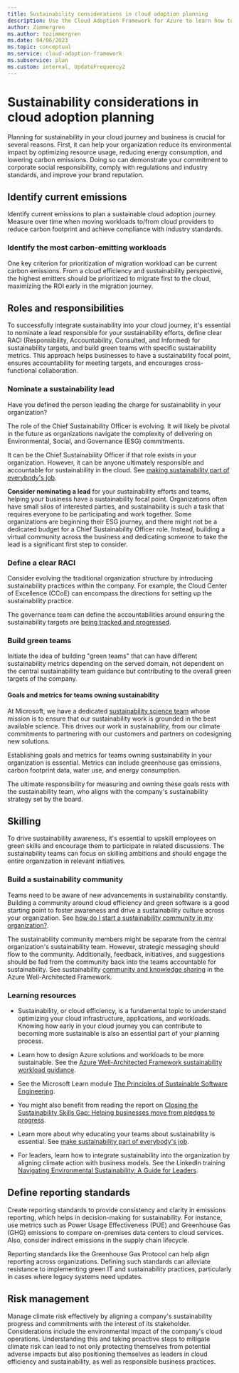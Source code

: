 ```yaml
---
title: Sustainability considerations in cloud adoption planning
description: Use the Cloud Adoption Framework for Azure to learn how to integrate sustainability into your cloud adoption plan.
author: Zimmergren
ms.author: tozimmergren
ms.date: 04/06/2023
ms.topic: conceptual
ms.service: cloud-adoption-framework
ms.subservice: plan
ms.custom: internal, UpdateFrequency2
---
```


# Sustainability considerations in cloud adoption planning

Planning for sustainability in your cloud journey and business is crucial for several reasons. First, it can help your organization reduce its environmental impact by optimizing resource usage, reducing energy consumption, and lowering carbon emissions. Doing so can demonstrate your commitment to corporate social responsibility, comply with regulations and industry standards, and improve your brand reputation.

## Identify current emissions

Identify current emissions to plan a sustainable cloud adoption journey. Measure over time when moving workloads to/from cloud providers to reduce carbon footprint and achieve compliance with industry standards.

### Identify the most carbon-emitting workloads

One key criterion for prioritization of migration workload can be current carbon emissions. From a cloud efficiency and sustainability perspective, the highest emitters should be prioritized to migrate first to the cloud, maximizing the ROI early in the migration journey.

## Roles and responsibilities

To successfully integrate sustainability into your cloud journey, it's essential to nominate a lead responsible for your sustainability efforts, define clear RACI (Responsibility, Accountability, Consulted, and Informed) for sustainability targets, and build green teams with specific sustainability metrics. This approach helps businesses to have a sustainability focal point, ensures accountability for meeting targets, and encourages cross-functional collaboration.

### Nominate a sustainability lead

Have you defined the person leading the charge for sustainability in your organization?

The role of the Chief Sustainability Officer is evolving. It will likely be pivotal in the future as organizations navigate the complexity of delivering on Environmental, Social, and Governance (ESG) commitments.

 It can be the Chief Sustainability Officer if that role exists in your organization. However, it can be anyone ultimately responsible and accountable for sustainability in the cloud. See [making sustainability part of everybody's job](https://techcommunity.microsoft.com/t5/green-tech-blog/make-sustainability-part-of-everybody-s-job/ba-p/3146718).

**Consider nominating a lead** for your sustainability efforts and teams, helping your business have a sustainability focal point. Organizations often have small silos of interested parties, and sustainability is such a task that requires everyone to be participating and work together. Some organizations are beginning their ESG journey, and there might not be a dedicated budget for a Chief Sustainability Officer role. Instead, building a virtual community across the business and dedicating someone to take the lead is a significant first step to consider.

### Define a clear RACI

Consider evolving the traditional organization structure by introducing sustainability practices within the company.
For example, the Cloud Center of Excellence (CCoE) can encompass the directions for setting up the sustainability practice.

The governance team can define the accountabilities around ensuring the sustainability targets are [being tracked and progressed](/azure/cloud-adoption-framework/strategy/business-outcomes/okr#examples-of-okrs).

### Build green teams

Initiate the idea of building "green teams" that can have different sustainability metrics depending on the served domain, not dependent on the central sustainability team guidance but contributing to the overall green targets of the company.

#### Goals and metrics for teams owning sustainability

At Microsoft, we have a dedicated [sustainability science team](https://www.microsoft.com/research/project/sustainability-science-team/) whose mission is to ensure that our sustainability work is grounded in the best available science. This drives our work in sustainability, from our climate commitments to partnering with our customers and partners on codesigning new solutions.

Establishing goals and metrics for teams owning sustainability in your organization is essential. Metrics can include greenhouse gas emissions, carbon footprint data, water use, and energy consumption.

The ultimate responsibility for measuring and owning these goals rests with the sustainability team, who aligns with the company's sustainability strategy set by the board.

## Skilling

To drive sustainability awareness, it's essential to upskill employees on green skills and encourage them to participate in related discussions. The sustainability teams can focus on skilling ambitions and should engage the entire organization in relevant initiatives.

### Build a sustainability community

Teams need to be aware of new advancements in sustainability constantly.
Building a community around cloud efficiency and green software is a good starting point to foster awareness and drive a sustainability culture across your organization. See [how do I start a sustainability community in my organization?](https://devblogs.microsoft.com/sustainable-software/how-do-i-start-a-sustainability-community/).

The sustainability community members might be separate from the central organization's sustainability team. However, strategic messaging should flow to the community. Additionally, feedback, initiatives, and suggestions should be fed from the community back into the teams accountable for sustainability. See sustainability [community and knowledge sharing](/azure/architecture/framework/sustainability/sustainability-operational-procedures#community-and-knowledge-sharing) in the Azure Well-Architected Framework.

### Learning resources

- Sustainability, or cloud efficiency, is a fundamental topic to understand optimizing your cloud infrastructure, applications, and workloads. Knowing how early in your cloud journey you can contribute to becoming more sustainable is also an essential part of your planning process.

- Learn how to design Azure solutions and workloads to be more sustainable. See the [Azure Well-Architected Framework sustainability workload guidance](/azure/architecture/framework/sustainability/).
- See the Microsoft Learn module [The Principles of Sustainable Software Engineering](/training/modules/sustainable-software-engineering-overview/).
- You might also benefit from reading the report on [Closing the Sustainability Skills Gap: Helping businesses move from pledges to progress](https://blogs.microsoft.com/on-the-issues/2022/11/02/closing-sustainability-skills-gap/).
- Learn more about why educating your teams about sustainability is essential. See [make sustainability part of everybody's job](https://techcommunity.microsoft.com/t5/green-tech-blog/make-sustainability-part-of-everybody-s-job/ba-p/3146718).
- For leaders, learn how to integrate sustainability into the organization by aligning climate action with business models. See the LinkedIn training [Navigating Environmental Sustainability: A Guide for Leaders](https://www.linkedin.com/learning/navigating-environmental-sustainability-a-guide-for-leaders/).

## Define reporting standards

Create reporting standards to provide consistency and clarity in emissions reporting, which helps in decision-making for sustainability.
For instance, use metrics such as Power Usage Effectiveness (PUE) and Greenhouse Gas (GHG) emissions to compare on-premises data centers to cloud services. Also, consider indirect emissions in the supply chain lifecycle.

Reporting standards like the Greenhouse Gas Protocol can help align reporting across organizations. Defining such standards can alleviate resistance to implementing green IT and sustainability practices, particularly in cases where legacy systems need updates.

## Risk management

Manage climate risk effectively by aligning a company's sustainability progress and commitments with the interest of its stakeholder. Considerations include the environmental impact of the company's cloud operations. Understanding this and taking proactive steps to mitigate climate risk can lead to not only protecting themselves from potential adverse impacts but also positioning themselves as leaders in cloud efficiency and sustainability, as well as responsible business practices.
